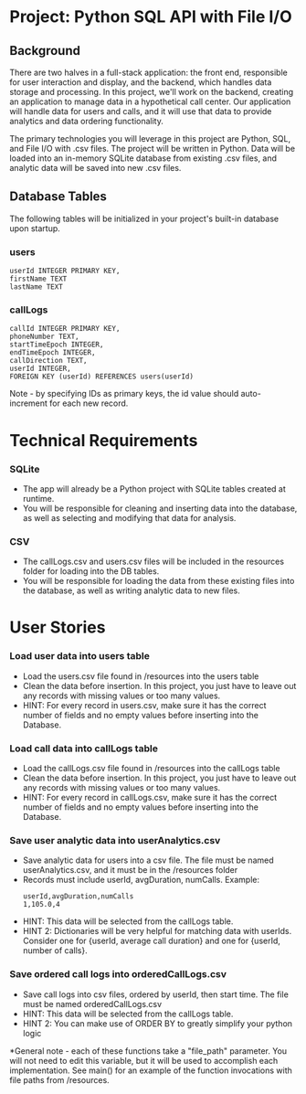 # Project: Python SQL API with File I/O

## Background 

There are two halves in a full-stack application: the front end, responsible for user interaction and display, and the backend, which handles data storage and processing. In this project, we'll work on the backend, creating an application to manage data in a hypothetical call center. Our application will handle data for users and calls, and it will use that data to provide analytics and data ordering functionality.

The primary technologies you will leverage in this project are Python, SQL, and File I/O with .csv files. The project will be written in Python. Data will be loaded into an in-memory SQLite database from existing .csv files, and analytic data will be saved into new .csv files. 

## Database Tables 

The following tables will be initialized in your project's built-in database upon startup.

### users
```
userId INTEGER PRIMARY KEY,
firstName TEXT
lastName TEXT
```

### callLogs
```
callId INTEGER PRIMARY KEY,
phoneNumber TEXT,
startTimeEpoch INTEGER,
endTimeEpoch INTEGER,
callDirection TEXT,
userId INTEGER,
FOREIGN KEY (userId) REFERENCES users(userId)
```

Note - by specifying IDs as primary keys, the id value should auto-increment for each new record.

# Technical Requirements

### SQLite

- The app will already be a Python project with SQLite tables created at runtime. 
- You will be responsible for cleaning and inserting data into the database, as well as selecting and modifying that data for analysis.  

### CSV

- The callLogs.csv and users.csv files will be included in the resources folder for loading into the DB tables.
- You will be responsible for loading the data from these existing files into the database, as well as writing analytic data to new files.

# User Stories


### Load user data into users table
- Load the users.csv file found in /resources into the users table
- Clean the data before insertion. In this project, you just have to leave out any records with missing values or too many values.
- HINT: For every record in users.csv, make sure it has the correct number of fields and no empty values before inserting into the Database.

### Load call data into callLogs table
- Load the callLogs.csv file found in /resources into the callLogs table 
- Clean the data before insertion. In this project, you just have to leave out any records with missing values or too many values.
- HINT: For every record in callLogs.csv, make sure it has the correct number of fields and no empty values before inserting into the Database.

### Save user analytic data into userAnalytics.csv
- Save analytic data for users into a csv file. The file must be named userAnalytics.csv, and it must be in the /resources folder
- Records must include userId, avgDuration, numCalls. Example:
  ```
  userId,avgDuration,numCalls
  1,105.0,4
  ```
- HINT: This data will be selected from the callLogs table.
- HINT 2: Dictionaries will be very helpful for matching data with userIds. Consider one for {userId, average call duration} and one for {userId, number of calls}. 

### Save ordered call logs into orderedCallLogs.csv
- Save call logs into csv files, ordered by userId, then start time. The file must be named orderedCallLogs.csv
- HINT: This data will be selected from the callLogs table.
- HINT 2: You can make use of ORDER BY to greatly simplify your python logic

*General note - each of these functions take a "file_path" parameter. You will not need to edit this variable, but it will be used to accomplish each implementation. See main() for an example of the function invocations with file paths from /resources.

